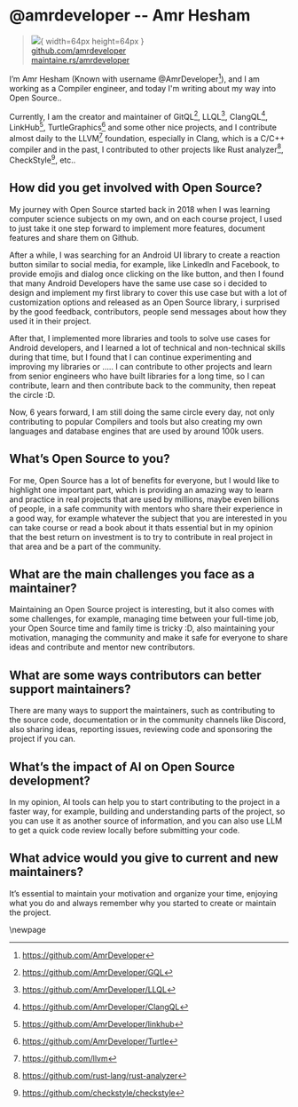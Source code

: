 # @amrdeveloper -- Amr Hesham

> ![](https://github.com/amrdeveloper.png){ width=64px height=64px }  
> [github.com/amrdeveloper](https://github.com/amrdeveloper)  
> [maintaine.rs/amrdeveloper](https://maintaine.rs/amrdeveloper)

I’m Amr Hesham (Known with username @AmrDeveloper[^298]), and I am working as a Compiler engineer, and today I'm writing about my way into Open Source..

Currently, I am the creator and maintainer of GitQL[^297], LLQL[^296], ClangQL[^295], LinkHub[^294], TurtleGraphics[^293] and some other nice projects, and I contribute almost daily to the LLVM[^292] foundation, especially in Clang, which is a C/C++ compiler and in the past, I contributed to other projects like Rust analyzer[^291], CheckStyle[^290], etc..

## **How did you get involved with Open Source?**

My journey with Open Source started back in 2018 when I was learning computer science subjects on my own, and on each course project, I used to just take it one step forward to implement more features, document features and share them on Github.

After a while, I was searching for an Android UI library to create a reaction button similar to social media, for example, like LinkedIn and Facebook, to provide emojis and dialog once clicking on the like button, and then I found that many Android Developers have the same use case so i decided to design and implement my first library to cover this use case but with a lot of customization options and released as an Open Source library, i surprised by the good feedback, contributors, people send messages about how they used it in their project.

After that, I implemented more libraries and tools to solve use cases for Android developers, and I learned a lot of technical and non-technical skills during that time, but I found that I can continue experimenting and improving my libraries or ….. I can contribute to other projects and learn from senior engineers who have built libraries for a long time, so I can contribute, learn and then contribute back to the community, then repeat the circle :D.

Now, 6 years forward, I am still doing the same circle every day, not only contributing to popular Compilers and tools but also creating my own languages and database engines that are used by around 100k users.

## **What’s Open Source to you?**

For me, Open Source has a lot of benefits for everyone, but I would like to highlight one important part, which is providing an amazing way to learn and practice in real projects that are used by millions, maybe even billions of people, in a safe community with mentors who share their experience in a good way, for example whatever the subject that you are interested in you can take course or read a book about it thats essential but in my opinion that the best return on investment is to try to contribute in real project in that area and be a part of the community.

## **What are the main challenges you face as a maintainer?**

Maintaining an Open Source project is interesting, but it also comes with some challenges, for example, managing time between your full-time job, your Open Source time and family time is tricky :D, also maintaining your motivation, managing the community and make it safe for everyone to share ideas and contribute and mentor new contributors.

## **What are some ways contributors can better support maintainers?**

There are many ways to support the maintainers, such as contributing to the source code, documentation or in the community channels like Discord, also sharing ideas, reporting issues, reviewing code and sponsoring the project if you can.

## **What’s the impact of AI on Open Source development?**

In my opinion, AI tools can help you to start contributing to the project in a faster way, for example, building and understanding parts of the project, so you can use it as another source of information, and you can also use LLM to get a quick code review locally before submitting your code.

## **What advice would you give to current and new maintainers?**

It’s essential to maintain your motivation and organize your time, enjoying what you do and always remember why you started to create or maintain the project.

\newpage


[^290]: https://github.com/checkstyle/checkstyle
[^291]: https://github.com/rust-lang/rust-analyzer
[^292]: https://github.com/llvm
[^293]: https://github.com/AmrDeveloper/Turtle
[^294]: https://github.com/AmrDeveloper/linkhub
[^295]: https://github.com/AmrDeveloper/ClangQL
[^296]: https://github.com/AmrDeveloper/LLQL
[^297]: https://github.com/AmrDeveloper/GQL
[^298]: https://github.com/AmrDeveloper

